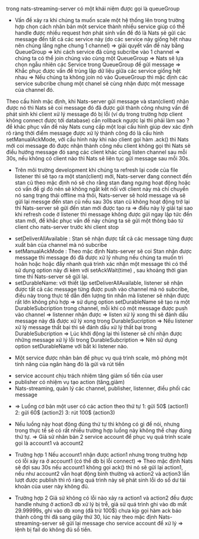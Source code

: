 trong nats-streaming-server có một khái niệm được gọi là queueGroup

- Vấn đề xảy ra khi chúng ta muốn scale một hệ thống lên trong trường hợp chọn cách nhân bản một service thành nhiều service giúp có thể handle được nhiều request hơn phát sinh vấn đề đó là Nats sẽ gửi các message đến tất cả các service này (do các service này giống hệt nhau nên chúng lắng nghe chung 1 channel) => giải quyết vấn đề này bằng QueueGroup => khi cách service đã cùng subcribe vào 1 channel => chúng ta có thể join chúng vào cùng một QueueGroup => Nats sẽ lựa chọn ngẫu nhiên các Service trong QueueGroup để gửi message => Khắc phục được vấn đề trùng lặp dữ liệu giữa các service giống hệt nhau => Nếu chúng ta không join nó vào QueueGroup thì mặc định các service subcribe chung một chanel sẽ cùng nhận được một message của channel đó.

<!-- Xác nhận việc gửi message có thành công hay không của Nats-streaming-server -->

Theo cấu hình mặc định, khi Nats-server gửi message và stan(client) nhận được nó thì Nats sẽ coi message đó đã được gửi thành công nhưng vấn đề phát sinh khi client xử lý message đó bị lỗi (ví dụ trong trường hợp client không connect được tới database) cần rollback ngược lại thì phải làm sao ? để khác phục vấn đề này Nats cung cấp một loại cấu hình giúp dev xác định rõ ràng thời điểm message được xử lý thành công đó là cấu hình setManualAckMode, với cấu hình này khi nào client gọi hàm .ack() thì Nats mới coi message đó được nhận thành công nếu client không gọi thì Nats sẽ điều hướng message đó sang các client khác cùng listen channel sau mỗi 30s, nếu không có client nào thì Nats sẽ liên tục gửi message sau mỗi 30s.

<!-- Cách thức Nats-server xác định client còn hoạt động hay không  -->

- Trên môi trường development khi chúng ta refresh lại code của file listener thì sẽ tạo ra một stan(client) mới, Nats-server đang connect đến stan cũ theo mặc định nó sẽ cho rằng stan đang ngưng hoạt động hoặc có vấn đề gì đó nên sẽ không ngắt kết nối với client này mà chỉ chuyển nó sang trạng thái offline mà thôi, Nats-server sẽ hold message và sẽ gửi lại messge đến stan cũ nếu sau 30s stan cũ không hoạt động trở lại thì Nats-server sẽ gửi đến stan mới được tạo ra => điều này lý giải tại sao khi refresh code ở listener thì message không được gửi ngay lập tức đến stan mới, để khắc phục vấn đề này chúng ta sẽ gửi một thông báo từ client cho nats-server trước khi client stop

<!-- Một số option cần chú ý của Nats -->

- setDeliverAllAvailable : Stan sẽ nhận được tất cả các message từng được xuất bản của channel mà nó subcribe
- setManualAckMode : Theo mặc định Nats-server sẽ coi Stan nhận được message thì message đó đã được xử lý nhưng nếu chúng ta muốn trì hoãn hoặc hoặc đẩy nhanh quá trình xác nhận một message thì có thể sử dụng option này đi kèm với setAckWait(time) , sau khoảng thời gian time thì Nats-server sẽ gửi lại.
- setDurableName: với thiết lập setDeliverAllAvailable, listener sẽ nhận được tất cả các message từng được push vào channel mà nó subcribe, điều này trong thực tế dẫn đến lượng tin nhắn mà listener sẽ nhận được rất lớn không phù hợp => sử dụng option setDurableName sẽ tạo ra một DurableSubcription trong channel, mỗi khi có một message được push vào channel => listenner nhận được => listen xử lý xong thì sẽ đánh dấu message này đã được xử lý xong trong DurableSucription => Nếu listener xử lý message thất bại thì sẽ đánh dấu xử lý thất bại trong DurableSubcription => Lúc khởi động lại thì listener sẽ chỉ nhận được những message xử lý lỗi trong DurableSubcription
=> Nên sử dụng option setDurableName với bất kì listener nào.
<!-- Một số vấn đề phát sinh khi scale, nhân bản các service  -->

- Một service được nhân bản để phục vụ quá trình scale, mô phỏng một tính năng của ngân hàng đó là gửi và rút tiền

* service account chịu trách nhiệm tăng giảm số tiền của user
* publisher có nhiệm vụ tạo action (tăng,giảm)
* Nats-streaming, quản lý các channel, publisher, listenner, điều phối các message

- => Luồng cơ bản một user có các action theo thứ tự
  1: gửi 50$ (action1)
  2: gửi 60$ (action2)
  3: rút 100$ (action3)

* Nếu luồng này hoạt động đúng thứ tự thì không có gì để nói, nhưng trong thực tế sẽ có rất nhiều trường hợp luồng này không thể chạy đúng thứ tự.
  => Giả sử nhân bản 2 service account để phục vụ quá trình scale gọi là account1 và account2

  <!-- Các trường hợp có thể xảy ra lỗi -->

- Trường hợp 1
  Nếu account1 nhận được action1 nhưng trong trường hợp có lỗi xảy ra ở account1 (có thể db bị lỗi connect)
  => Theo mặc định Nats sẽ đợi sau 30s nếu account1 không gọi ack() thì nó sẽ gửi lại action1, nếu như account2 vẫn hoạt động bình thường và action2 và action3 lần lượt được publish thì rõ ràng quá trình này sẽ phát sinh lỗi do số dư tài khoản của user này không đủ.

- Trường hợp 2
  Giả sử không có lỗi nào xảy ra action1 và action2 đều được handle nhưng ở action3 db xử lý bị trễ, giả sử quá trình ghi vào db mất 29.99999s, ghi vào db xong (đã trừ 100$) chưa kịp gọi hàm ack báo thành công thì đã sang giây thứ 30, lúc này theo mặc định Nats-streaming-server sẽ gửi lại message cho service account để xử lý => lệnh bị fail do không đủ số tiền.
